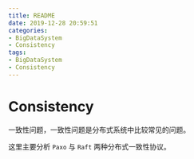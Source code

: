 ```yaml
---
title: README
date: 2019-12-28 20:59:51
categories:
- BigDataSystem
- Consistency
tags:
- BigDataSystem
- Consistency
---
```


# Consistency

一致性问题，一致性问题是分布式系统中比较常见的问题。

这里主要分析 `Paxo` 与 `Raft` 两种分布式一致性协议。